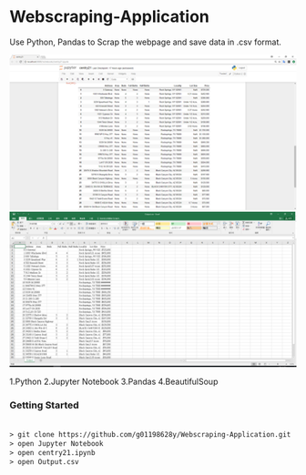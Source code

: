 # Webscraping-Application

Use Python, Pandas to Scrap the webpage and save data in .csv format.


![alt text](https://github.com/g01198628y/Webscraping-Application/blob/master/screenshot1.png)
![alt text](https://github.com/g01198628y/Webscraping-Application/blob/master/screenshot2.png)

1.Python
2.Jupyter Notebook
3.Pandas
4.BeautifulSoup



### Getting Started

```

> git clone https://github.com/g01198628y/Webscraping-Application.git
> open Jupyter Notebook
> open centry21.ipynb
> open Output.csv
```
